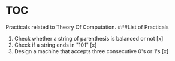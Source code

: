 # TOC

Practicals related to Theory Of Computation.
 ###List of Practicals
1. Check whether a string of parenthesis is balanced or not [x]
2. Check if a string ends in "101" [x]
3. Design a machine that accepts three consecutive 0's or 1's [x]

